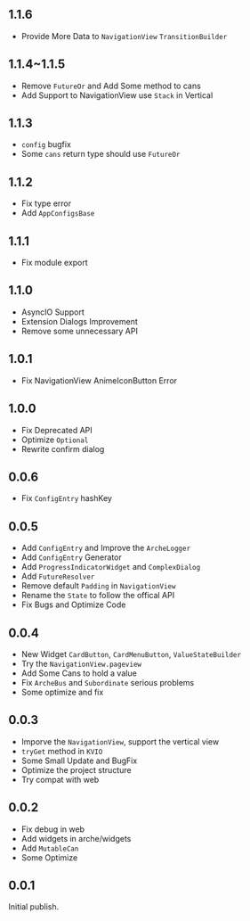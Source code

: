 ## 1.1.6

 - Provide More Data to `NavigationView` `TransitionBuilder`

## 1.1.4~1.1.5

 -  Remove `FutureOr` and Add Some method to cans
 -  Add Support to NavigationView use `Stack` in Vertical

## 1.1.3

 - `config` bugfix
 - Some `cans` return type should use `FutureOr` 

## 1.1.2
 
 - Fix type error
 - Add `AppConfigsBase`

## 1.1.1

 - Fix module export  

## 1.1.0

 - AsyncIO Support
 - Extension Dialogs Improvement
 - Remove some unnecessary API

## 1.0.1

 - Fix NavigationView AnimeIconButton Error

## 1.0.0

 - Fix Deprecated API
 - Optimize `Optional`
 - Rewrite confirm dialog

## 0.0.6

 - Fix `ConfigEntry` hashKey

## 0.0.5

 - Add `ConfigEntry` and Improve the `ArcheLogger`
 - Add `ConfigEntry` Generator
 - Add `ProgressIndicatorWidget` and `ComplexDialog`
 - Add `FutureResolver`
 - Remove default `Padding` in `NavigationView`
 - Rename the `State` to follow the offical API
 - Fix Bugs and Optimize Code

## 0.0.4

 - New Widget `CardButton`, `CardMenuButton`, `ValueStateBuilder`
 - Try the `NavigationView.pageview`
 - Add Some Cans to hold a value
 - Fix `ArcheBus` and `Subordinate` serious problems
 - Some optimize and fix

## 0.0.3

 - Imporve the `NavigationView`, support the vertical view
 - `tryGet` method in `KVIO`
 - Some Small Update and BugFix
 - Optimize the project structure
 - Try compat with web

## 0.0.2

 - Fix debug in web
 - Add widgets in arche/widgets
 - Add `MutableCan`
 - Some Optimize

## 0.0.1

Initial publish.
